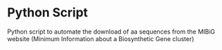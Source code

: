 # Python Script
Python script to automate the download of aa sequences from the MIBiG website (Minimum Information about a Biosynthetic Gene cluster)
